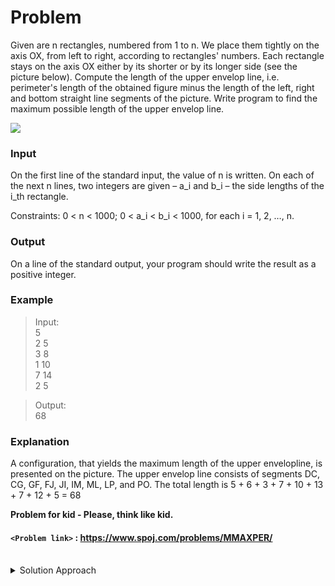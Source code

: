 # Problem
Given are n rectangles, numbered from 1 to n. We place them tightly on the axis OX, from left to right, according to rectangles' numbers. Each rectangle stays on the axis OX either by its shorter or by its longer side (see the picture below). Compute the length of the upper envelop line, i.e. perimeter's length of the obtained figure minus the length of the left, right and bottom straight line segments of the picture. Write program to find the maximum possible length of the upper envelop line.

![](https://i.stack.imgur.com/TjpyA.jpg)

### Input
On the first line of the standard input, the value of n is written. On each of the next n lines, two integers are given – a\_i and b\_i – the side lengths of the i\_th rectangle.

Constraints: 0 < n < 1000; 0 < a\_i < b\_i < 1000, for each i = 1, 2, …, n.

### Output
On a line of the standard output, your program should write the result as a positive integer.

### Example
>Input:<br/>
5<br/>
2 5<br/>
3 8<br/>
1 10<br/>
7 14<br/>
2 5<br/>

>Output:<br/>
68<br/>

### Explanation
A configuration, that yields the maximum length of the upper envelopline, is presented on the picture. The upper envelop line consists of segments DC, CG, GF, FJ, JI, IM, ML, LP, and PO. The total length is 5 + 6 + 3 + 7 + 10 + 13 + 7 + 12 + 5 = 68

**Problem for kid - Please, think like kid.**

#### `<Problem link>` : <https://www.spoj.com/problems/MMAXPER/>
<br/>
<details>
  <summary>Solution Approach</summary>
  
  ######
  
   
  
  ### References
  
  ><br/>
  
</details>
